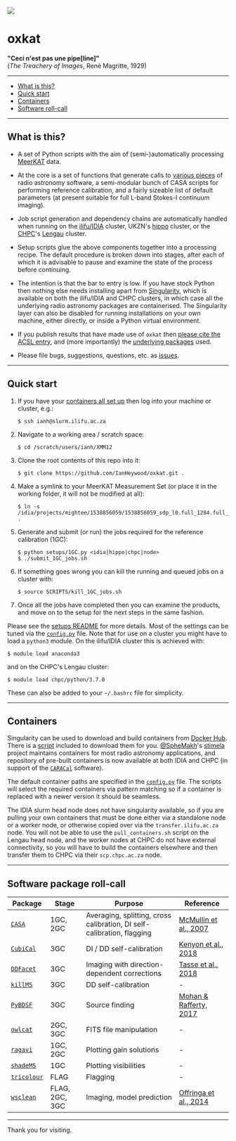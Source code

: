 ![](https://i.imgur.com/u3bvu9n.png)
# oxkat

<b>"Ceci n'est pas une pipe[line]"</b><br> 
(_The Treachery of Images_, René Magritte, 1929)

---

* [What is this?](README.md#what-is-this)
* [Quick start](README.md#quick-start)
* [Containers](README.md#containers)
* [Software roll-call](README.md#software-package-roll-call)

---

## What is this?


* A set of Python scripts with the aim of (semi-)automatically processing [MeerKAT](https://www.sarao.ac.za/science-engineering/meerkat/) data. 


* At the core is a set of functions that generate calls to [various pieces](README.md#software-package-roll-call) of radio astronomy software, a semi-modular bunch of CASA scripts for performing reference calibration, and a fairly sizeable list of default parameters (at present suitable for full L-band Stokes-I continuum imaging).


* Job script generation and dependency chains are automatically handled when running on the [ilifu/IDIA](https://www.idia.ac.za/) cluster, UKZN's [hippo](https://astro.ukzn.ac.za/~hippo/) cluster, or the [CHPC](https://www.chpc.ac.za/)'s [Lengau](https://www.chpc.ac.za/index.php/resources/lengau-cluster) cluster.


* Setup scripts glue the above components together into a processing recipe. The default procedure is broken down into stages, after each of which it is advisable to pause and examine the state of the process before continuing.  


* The intention is that the bar to entry is low. If you have stock Python then nothing else needs installing apart from [Singularity](https://github.com/hpcng/singularity), which is available on both the ilifu/IDIA and CHPC clusters, in which case all the underlying radio astronomy packages are containerised. The Singularity layer can also be disabled for running installations on your own machine, either directly, or inside a Python virtual environment.


* If you publish results that have made use of `oxkat` then [please cite the ACSL entry](https://ui.adsabs.harvard.edu/abs/2020ascl.soft09003H/abstract), and (more importantly) the [underlying packages](README.md#software-package-roll-call) used.


* Please file bugs, suggestions, questions, etc. as [issues](https://github.com/IanHeywood/oxkat/issues).


---

## Quick start

1. If you have your [containers all set up](README.md#containers) then log into your machine or cluster, e.g.:

   ```
   $ ssh ianh@slurm.ilifu.ac.za
   ```

2. Navigate to a working area / scratch space:

   ```
   $ cd /scratch/users/ianh/XMM12
   ```

3. Clone the root contents of this repo into it:

   ```
   $ git clone https://github.com/IanHeywood/oxkat.git .
   ```

4. Make a symlink to your MeerKAT Measurement Set (or place it in the working folder, it will not be modified at all):

   ```
   $ ln -s /idia/projects/mightee/1538856059/1538856059_sdp_l0.full_1284.full_pol.ms .
   ```

5. Generate and submit (or run) the jobs required for the reference calibration (1GC):

   ```
   $ python setups/1GC.py <idia|hippo|chpc|node>
   $ ./submit_1GC_jobs.sh
   ```

6. If something goes wrong you can kill the running and queued jobs on a cluster with:

   ```
   $ source SCRIPTS/kill_1GC_jobs.sh
   ```

7. Once all the jobs have completed then you can examine the products, and move on to the setup for the next steps in the same fashion. 

Please see the [setups README](setups/README.md) for more details. Most of the settings can be tuned via the [`config.py`](oxkat/config.py) file. Note that for use on a cluster you might have to load a `python3` module. On the ilifu/IDIA cluster this is achieved with:

   ```
   $ module load anaconda3
   ```

and on the CHPC's Lengau cluster:

   ```
   $ module load chpc/python/3.7.0
   ```

These can also be added to your `~/.bashrc` file for simplicity.

---

## Containers

Singularity can be used to download and build containers from [Docker Hub](https://hub.docker.com/). There is a [script](https://github.com/IanHeywood/oxkat/blob/master/tools/pull_containers.sh) included to download them for you. [@SpheMakh](https://github.com/sphemakh)'s [stimela](https://hub.docker.com/u/stimela) project maintains containers for most radio astronomy applications, and repository of pre-built containers is now available at both IDIA and CHPC (in support of the [`CARACal`](https://github.com/caracal-pipeline) software).

The default container paths are specified in the [`config.py`](oxkat/config.py) file. The scripts will select the required containers via pattern matching so if a container is replaced with a newer version it should be seamless.

The IDIA slurm head node does not have singularity available, so if you are pulling your own containers that must be done either via a standalone node or a worker node, or otherwise copied over via the `transfer.ilifu.ac.za` node. You will not be able to use the `pull_containers.sh` script on the Lengau head node, and the worker nodes at CHPC do not have external connectivity, so you will have to build the containers elsewhere and then transfer them to CHPC via their `scp.chpc.ac.za` node.

---

## Software package roll-call


| Package | Stage | Purpose | Reference |
| --- | --- | --- | --- | 
| [`CASA`](https://casa.nrao.edu/) | 1GC, 2GC | Averaging, splitting, cross calibration, DI self-calibration, flagging | [McMullin et al., 2007](https://ui.adsabs.harvard.edu/abs/2007ASPC..376..127M/abstract)|
| [`CubiCal`](https://github.com/ratt-ru/CubiCal) | 3GC | DI / DD self-calibration | [Kenyon et al., 2018](https://ui.adsabs.harvard.edu/abs/2018MNRAS.478.2399K/abstract)|
| [`DDFacet`](https://github.com/saopicc/DDFacet) | 3GC | Imaging with direction-dependent corrections | [Tasse et al., 2018](https://ui.adsabs.harvard.edu/abs/2018A%26A...611A..87T/abstract) | 
| [`killMS`](https://github.com/saopicc/killMS) | 3GC | DD self-calibration| - |
| [`PyBDSF`](https://www.astron.nl/citt/pybdsf/) | 3GC | Source finding | [Mohan & Rafferty, 2017](https://ui.adsabs.harvard.edu/abs/2015ascl.soft02007M/abstract) |
| [`owlcat`](https://github.com/ska-sa/owlcat/) | 2GC, 3GC |FITS file manipulation | - |
| [`ragavi`](https://github.com/ratt-ru/ragavi/) | 1GC, 2GC | Plotting gain solutions| - |
| [`shadeMS`](https://github.com/ratt-ru/shadeMS/) | 1GC | Plotting visibilities| - |
| [`tricolour`](https://github.com/ska-sa/tricolour) | FLAG | Flagging | - |
| [`wsclean`](https://sourceforge.net/p/wsclean/wiki/Home/) | FLAG, 2GC, 3GC | Imaging, model prediction | [Offringa et al., 2014](https://ui.adsabs.harvard.edu/abs/2014MNRAS.444..606O/abstract)|

---

Thank you for visiting.


